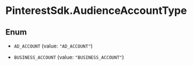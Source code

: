 # PinterestSdk.AudienceAccountType

## Enum


* `AD_ACCOUNT` (value: `"AD_ACCOUNT"`)

* `BUSINESS_ACCOUNT` (value: `"BUSINESS_ACCOUNT"`)


